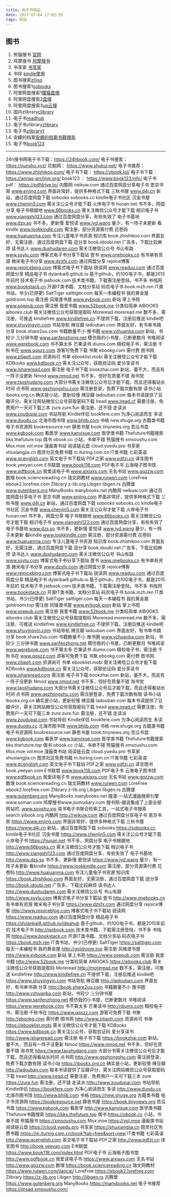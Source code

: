 ```yaml
---
title: 电子书网站
date: 2023-07-04 17:02:59
tags: 网站
---
```


## 图书
1. 熊猫搜书 [官网](https://xmsoushu.com/)
2. 鸠摩搜书 [鸠摩搜书](https://www.jiumodiary.com/)
3. 书享家 [书享家](https://shuxiangjia.cn/)
4. 书伴 [kindle使用](https://bookfere.com/)
5. 图书搜索[zhiso](https://zhiso.top/)
6. 图书搜索1[sobooks](https://sobooks.net/)
7. 阿里网盘搜索1[狸猫盘搜](https://www.alipansou.com/)
8. 阿里网盘搜索2[盘搜](https://pan.ccof.cc/)
9. 阿里网盘搜索3[up云搜](https://www.upyunso.com/)
9. 国内zlibrary[clibrary](https://clibrary.cn/)
10. 电子书[readhub](https://readhub.one/)
11. 电子书zlibrary[zlibrary](https://zlibrary-asia.se/)
12. 电子书[zlibrary1](https://1lib.tk/)
13. 安娜的档案[安娜的档案书籍搜索](https://zh.annas-archive.org/)
14. 电子书[book123](https://www.book123.info/)


---

24h搜书网电子书下载：https://24hbook.com/
电子书搜索： https://xunshu.xyz/ 
花魁网： https://www.shukui.net/
电子书推荐：https://www.zhishikoo.com/
电子书下载： https://zbook.lol/
电子书下载：https://annas-archive.org/ 
book123 ： https://www.book123.info/
电子书pdf： https://pdfdrive.to/
内酷网 neikuw.com 通过百度网盘分享电子书
恩京书房 www.enjing.com 界面非常好，提供多种格式下载
三秋书屋 www.d4j.cn 新站，通过百度网盘下载
sobooks sobooks.cc kindle电子书社区
沉金书屋 www.chenjin5.com 需关注公众号才能下载
火岸电子书 huoan.net 书不多，网盘分享
电子书根据地 www.66books.cn 需关注微信公众号才能下载
相识电子书 www.xiangshi123.com 通过百度网盘分享，有些失效了
电子书基地 www.dzs.so 书不多，更新慢
爱悦读 www.iyd.wang 量少，有一阵子未更新
看kindle www.lookkindle.com 需注册，部分资源需付费
花卷妈 www.huajuanma.com 专注儿童电子书资源
知识库 book.zhishikoo.com 界面友好，无需注册，通过百度网盘下载
逗分享 book.idoubi.net 广告多，下载比较麻烦
读书达人 www.dushudaren.com 需关注微信公众号
书山有路 www.ssylu.com 博客式电子书分享下载站
壹书 www.onebooks.cn 有书单有资源
微米电子书分享 www.dzsfx.com 通过网盘分享
rejoice博客 www.rejoiceblog.com 博客式电子书下载站
锐读网 www.readuu.com 通过百度网盘分享
精品电子书 dylanbai8.github.io 基于github，约10G电子书，都是2015年前的
技术电子书 jsebook.com 技术类书籍，下载需注册登陆，书不多
书栈网 www.bookstack.cn 开源IT类书籍、文档分享站
码农电子书 book.mzh.ren IT类书站，书少(已停更)
SaltTiger salttiger.com 每天一本编程书
我的黄金屋 goldroom.top 需注册
风陵渡书屋 www.eybook.com 新站
掌上书苑 www.soepub.com 需注册
我爱书籍 www.52book.me 分类较简单
AIBOOKS aibooks.club 需关注微信公众号获取提取码
Moreread moreread.me 数不多，需注册，可推送
kindlefree www.kindlefree.cn 不提供下载，注册后推送
kindle吧 www.shuyingyin.com 书站导航
辣豆瓣 ladouban.com 界面友好，有书单书摘
分享 book.share2uu.com 书籍数量不小
推书圈 www.vzhuanba.com 新站，书较少
三分钟书屋 www.sanfenzhong.net 模仿我的小书屋，已断更数月
书堆阅读 www.werebook.com 书不算太多
芒果读书 diumx.com 精校电子书，需注册
千秋书在 www.qqszz.com 游客可免费下载
书聚 ebookg.com 需付费
图书网 www.ziliaoh.com 资源尚可
书单 ebooklist.mobi 需关注微信公众号才能下载
KDBooks www.kdlbook.cn 需关注公众号，获取验证码
爱分享读书 www.ishareread.com 需注册
电子书下载 bookzhai.com 新站，量不大，而且有一阵子没更新
Nmod www.nmod.net 书不多，但好在质量不错
淘书党 www.taoshudang.com 大部分书需关注微信公众号后才能下载，而且还得看站长时间
点书网 www.gezhongshu.com 需注册登录，免费下载次数有限
读书小站 ibooks.org.cn 确实是小站，更新较慢
辣豆瓣 ladouban.com 每本书读提供了豆瓣评分，需关注网站微信公众号获取密码下载
Iread www.iread.cf 需要注册，免费用户一天可下载三本
zure zure.fun 需注册，还不错
走读派 www.zoudupai.com 书站导航
Kindle伴侣 bookfere.com 为净心阅读而生
多读 www.duodu.cc
北海市图书馆 www.bhlib.com
书格 new.shuge.org 古籍类书籍
电子书资源网 bookresource.net
静思书屋 book.tinynews.org
苦瓜书盘 www.kgbook.com
看医学 www.kanyixue.com 医学类书籍
Thefuture书籍搜索 bks.thefuture.top
偶书 obook.cc 小站，书单不错
熊猫搜书 xmsoushu.com
Mox.moe vol.moe 漫画类书站
阅读链云盘 cloud.yuedu.pro
书享家 shuxiangjia.cn
图灵社区免费书籍 m.ituring.com.cn IT类书籍
七彩英语 www.qcenglish.com 英文电子书下载站
PDF之家 www.pdfzj.cn
译言图书 book.yeeyan.com
E书联盟 www.book118.com PDF电子书
云海电子图书馆 www.pdfbook.cn
我爱读电子书 www.aixiaxs.com
无名书站 www.gqzzw.com
数理 book.sciencereading.cn
瑞文网教材 www.ruiwen.com
LoreFree ebook2.lorefree.com
Zlibrary z-lib.org
Libgen libgen.rs
古腾堡 www.gutenberg.org
ManyBooks manybooks.net
内酷网 neikuw.com 通过百度网盘分享电子书
恩京书房 www.enjing.com 界面非常好，提供多种格式下载
三秋书屋 www.d4j.cn 新站，通过百度网盘下载
sobooks sobooks.cc kindle电子书社区
沉金书屋 www.chenjin5.com 需关注公众号才能下载
火岸电子书 huoan.net 书不多，网盘分享
电子书根据地 www.66books.cn 需关注微信公众号才能下载
相识电子书 www.xiangshi123.com 通过百度网盘分享，有些失效了
电子书基地 www.dzs.so 书不多，更新慢
爱悦读 www.iyd.wang 量少，有一阵子未更新
看kindle www.lookkindle.com 需注册，部分资源需付费
花卷妈 www.huajuanma.com 专注儿童电子书资源
知识库 book.zhishikoo.com 界面友好，无需注册，通过百度网盘下载
逗分享 book.idoubi.net 广告多，下载比较麻烦
读书达人 www.dushudaren.com 需关注微信公众号
书山有路 www.ssylu.com 博客式电子书分享下载站
壹书 www.onebooks.cn 有书单有资源
微米电子书分享 www.dzsfx.com 通过网盘分享
rejoice博客 www.rejoiceblog.com 博客式电子书下载站
锐读网 www.readuu.com 通过百度网盘分享
精品电子书 dylanbai8.github.io 基于github，约10G电子书，都是2015年前的
技术电子书 jsebook.com 技术类书籍，下载需注册登陆，书不多
书栈网 www.bookstack.cn 开源IT类书籍、文档分享站
码农电子书 book.mzh.ren IT类书站，书少(已停更)
SaltTiger salttiger.com 每天一本编程书
我的黄金屋 goldroom.top 需注册
风陵渡书屋 www.eybook.com 新站
掌上书苑 www.soepub.com 需注册
我爱书籍 www.52book.me 分类较简单
AIBOOKS aibooks.club 需关注微信公众号获取提取码
Moreread moreread.me 数不多，需注册，可推送
kindlefree www.kindlefree.cn 不提供下载，注册后推送
kindle吧 www.shuyingyin.com 书站导航
辣豆瓣 ladouban.com 界面友好，有书单书摘
分享 book.share2uu.com 书籍数量不小
推书圈 www.vzhuanba.com 新站，书较少
三分钟书屋 www.sanfenzhong.net 模仿我的小书屋，已断更数月
书堆阅读 www.werebook.com 书不算太多
芒果读书 diumx.com 精校电子书，需注册
千秋书在 www.qqszz.com 游客可免费下载
书聚 ebookg.com 需付费
图书网 www.ziliaoh.com 资源尚可
书单 ebooklist.mobi 需关注微信公众号才能下载
KDBooks www.kdlbook.cn 需关注公众号，获取验证码
爱分享读书 www.ishareread.com 需注册
电子书下载 bookzhai.com 新站，量不大，而且有一阵子没更新
Nmod www.nmod.net 书不多，但好在质量不错
淘书党 www.taoshudang.com 大部分书需关注微信公众号后才能下载，而且还得看站长时间
点书网 www.gezhongshu.com 需注册登录，免费下载次数有限
读书小站 ibooks.org.cn 确实是小站，更新较慢
辣豆瓣 ladouban.com 每本书读提供了豆瓣评分，需关注网站微信公众号获取密码下载
Iread www.iread.cf 需要注册，免费用户一天可下载三本
zure zure.fun 需注册，还不错
走读派 www.zoudupai.com 书站导航
Kindle伴侣 bookfere.com 为净心阅读而生
多读 www.duodu.cc
北海市图书馆 www.bhlib.com
书格 new.shuge.org 古籍类书籍
电子书资源网 bookresource.net
静思书屋 book.tinynews.org
苦瓜书盘 www.kgbook.com
看医学 www.kanyixue.com 医学类书籍
Thefuture书籍搜索 bks.thefuture.top
偶书 obook.cc 小站，书单不错
熊猫搜书 xmsoushu.com
Mox.moe vol.moe 漫画类书站
阅读链云盘 cloud.yuedu.pro
书享家 shuxiangjia.cn
图灵社区免费书籍 m.ituring.com.cn IT类书籍
七彩英语 www.qcenglish.com 英文电子书下载站
PDF之家 www.pdfzj.cn
译言图书 book.yeeyan.com
E书联盟 www.book118.com PDF电子书
云海电子图书馆 www.pdfbook.cn
我爱读电子书 www.aixiaxs.com
无名书站 www.gqzzw.com
数理 book.sciencereading.cn
瑞文网教材 www.ruiwen.com
LoreFree ebook2.lorefree.com
Zlibrary z-lib.org
Libgen libgen.rs
古腾堡 www.gutenberg.org
ManyBooks manybooks.net
搜漫-一站式漫画搜索引擎www.soman.com
鸠摩搜书www.jiumodiary.com
搜书网-据说集成了上面全部网站的..www.soushu.vip
易书电子书聚合检索工具，一站式电子书搜索search.yibook.org
内酷网 http://neikuw.com 通过百度网盘分享电子书
恩京书房 https://www.enjing.com 界面非常好，提供多种格式下载
三秋书屋 https://www.d4j.cn 新站，通过百度网盘下载
sobooks https://sobooks.cc kindle电子书社区
沉金书屋 https://www.chenjin5.com 需关注公众号才能下载
火岸电子书 https://huoan.net 书不多，网盘分享
电子书根据地 http://www.66books.cn 需关注微信公众号才能下载
相识电子书 http://www.xiangshi123.com 通过百度网盘分享，有些失效了
电子书基地 http://www.dzs.so 书不多，更新慢
爱悦读 https://www.iyd.wang 量少，有一阵子未更新
看kindle https://www.lookkindle.com 需注册，部分资源需付费
花卷妈 http://www.huajuanma.com 专注儿童电子书资源
知识库 https://book.zhishikoo.com 界面友好，无需注册，通过百度网盘下载
逗分享 http://book.idoubi.net 广告多，下载比较麻烦
读书达人 http://www.dushudaren.com 需关注微信公众号
书山有路 http://www.ssylu.com 博客式电子书分享下载站
壹书 http://www.onebooks.cn 有书单有资源
微米电子书分享 https://www.dzsfx.com 通过网盘分享
rejoice博客 http://www.rejoiceblog.com 博客式电子书下载站
锐读网 https://www.readuu.com 通过百度网盘分享
精品电子书 https://dylanbai8.github.io/ideahub 基于github，约10G电子书，都是2015年前的
技术电子书 http://jsebook.com 技术类书籍，下载需注册登陆，书不多
书栈网 https://www.bookstack.cn 开源IT类书籍、文档分享站
码农电子书 https://book.mzh.ren IT类书站，书少(已停更)
SaltTiger https://salttiger.com 每天一本编程书
我的黄金屋 http://goldroom.top 需注册
风陵渡书屋 http://www.eybook.com 新站
掌上书苑 https://www.soepub.com 需注册
我爱书籍 http://www.52book.me 分类较简单
AIBOOKS https://aibooks.club 需关注微信公众号获取提取码
Moreread http://moreread.me 数不多，需注册，可推送
kindlefree http://www.kindlefree.cn 不提供下载，注册后推送
kindle吧 https://www.shuyingyin.com 书站导航
辣豆瓣 http://ladouban.com 界面友好，有书单书摘
分享 http://book.share2uu.com 书籍数量不小
推书圈 http://www.vzhuanba.com 新站，书较少
三分钟书屋 https://www.sanfenzhong.net 模仿我的小书屋，已断更数月
书堆阅读 https://www.werebook.com 书不算太多
芒果读书 http://diumx.com 精校电子书，需注册
千秋书在 https://www.qqszz.com 游客可免费下载
书聚 http://ebookg.com 需付费
图书网 http://www.ziliaoh.com 资源尚可
书单 https://ebooklist.mobi 需关注微信公众号才能下载
KDBooks https://www.kdlbook.cn 需关注公众号，获取验证码
爱分享读书 http://www.ishareread.com 需注册
电子书下载 https://bookzhai.com 新站，量不大，而且有一阵子没更新
Nmod https://www.nmod.net 书不多，但好在质量不错
淘书党 https://www.taoshudang.com 大部分书需关注微信公众号后才能下载，而且还得看站长时间
点书网 http://www.gezhongshu.com 需注册登录，免费下载次数有限
读书小站 https://ibooks.org.cn 确实是小站，更新较慢
辣豆瓣 http://ladouban.com 每本书读提供了豆瓣评分，需关注网站微信公众号获取密码下载
Iread http://www.iread.cf 需要注册，免费用户一天可下载三本
zure https://zure.fun 需注册，还不错
走读派 http://www.zoudupai.com 书站导航
Kindle伴侣 https://bookfere.com 为净心阅读而生
多读 http://www.duodu.cc
北海市图书馆 http://www.bhlib.com
书格 https://new.shuge.org 古籍类书籍
电子书资源网 https://bookresource.net
静思书屋 https://book.tinynews.org
苦瓜书盘 https://www.kgbook.com
看医学 http://www.kanyixue.com 医学类书籍
Thefuture书籍搜索 https://bks.thefuture.top
偶书 https://obook.cc 小站，书单不错
熊猫搜书 https://xmsoushu.com
Mox.moe https://vol.moe 漫画类书站
阅读链云盘 https://cloud.yuedu.pro
书享家 https://shuxiangjia.cn
图灵社区免费书籍 https://m.ituring.com.cn/book?tab=free&sort=new IT类书籍
七彩英语 http://www.qcenglish.com 英文电子书下载站
PDF之家 http://www.pdfzj.cn
译言图书 http://book.yeeyan.com
E书联盟 https://www.book118.com/index.html PDF电子书
云海电子图书馆 http://www.pdfbook.cn
我爱读电子书 https://www.aixiaxs.com
无名书站 http://www.gqzzw.com
数理 https://book.sciencereading.cn
瑞文网教材 https://www.ruiwen.com/jiaocai/
LoreFree https://ebook2.lorefree.com
Zlibrary https://z-lib.org
Libgen http://libgen.rs
古腾堡 https://www.gutenberg.org
ManyBooks https://manybooks.net
电子书推荐 https://qread.xmsoushu.com/